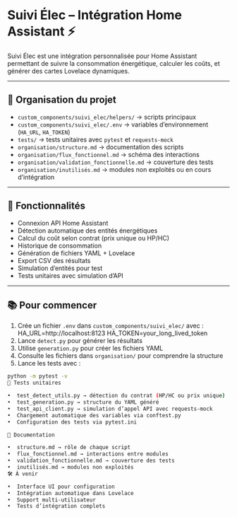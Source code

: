# Suivi Élec – Intégration Home Assistant ⚡

Suivi Élec est une intégration personnalisée pour Home Assistant permettant de suivre la consommation énergétique, calculer les coûts, et générer des cartes Lovelace dynamiques.

---

## 📁 Organisation du projet

- `custom_components/suivi_elec/helpers/` → scripts principaux
- `custom_components/suivi_elec/.env` → variables d’environnement (`HA_URL`, `HA_TOKEN`)
- `tests/` → tests unitaires avec `pytest` et `requests-mock`
- `organisation/structure.md` → documentation des scripts
- `organisation/flux_fonctionnel.md` → schéma des interactions
- `organisation/validation_fonctionnelle.md` → couverture des tests
- `organisation/inutilisés.md` → modules non exploités ou en cours d’intégration

---

## 🚀 Fonctionnalités

- Connexion API Home Assistant
- Détection automatique des entités énergétiques
- Calcul du coût selon contrat (prix unique ou HP/HC)
- Historique de consommation
- Génération de fichiers YAML + Lovelace
- Export CSV des résultats
- Simulation d’entités pour test
- Tests unitaires avec simulation d’API

---

## 📚 Pour commencer

1. Crée un fichier `.env` dans `custom_components/suivi_elec/` avec :
HA_URL=http://localhost:8123
HA_TOKEN=your_long_lived_token
2. Lance `detect.py` pour générer les résultats
3. Utilise `generation.py` pour créer les fichiers YAML
4. Consulte les fichiers dans `organisation/` pour comprendre la structure
5. Lance les tests avec :

```bash
python -m pytest -v
🧪 Tests unitaires

•  test_detect_utils.py → détection du contrat (HP/HC ou prix unique)
•  test_generation.py → structure du YAML généré
•  test_api_client.py → simulation d’appel API avec requests-mock
•  Chargement automatique des variables via conftest.py
•  Configuration des tests via pytest.ini

🧠 Documentation

•  structure.md → rôle de chaque script
•  flux_fonctionnel.md → interactions entre modules
•  validation_fonctionnelle.md → couverture des tests
•  inutilisés.md → modules non exploités
🛠️ À venir

•  Interface UI pour configuration
•  Intégration automatique dans Lovelace
•  Support multi-utilisateur
•  Tests d’intégration complets
